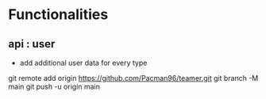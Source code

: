 # Functionalities

## api : user
- add additional user data for every type



git remote add origin https://github.com/Pacman96/teamer.git
git branch -M main
git push -u origin main